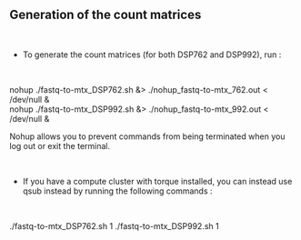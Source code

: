 ## Generation of the count matrices

<br />

* To generate the count matrices (for both DSP762 and DSP992), run :
<br />

nohup ./fastq-to-mtx_DSP762.sh &> ./nohup_fastq-to-mtx_762.out < /dev/null &    <br />
nohup ./fastq-to-mtx_DSP992.sh &> ./nohup_fastq-to-mtx_992.out < /dev/null &

Nohup allows you to prevent commands from being terminated when you log out or exit the terminal.

<br />

* If you have a compute cluster with torque installed, you can instead use qsub instead by running the following commands :
<br />

./fastq-to-mtx_DSP762.sh 1
./fastq-to-mtx_DSP992.sh 1
